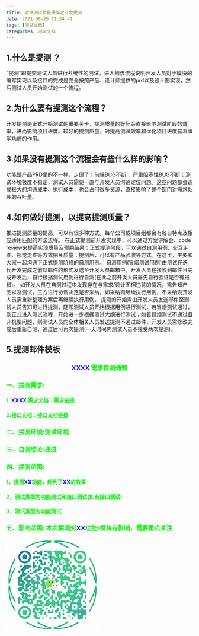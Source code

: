 ```yaml
---
title: 软件测试质量保障之开发提测
date: 2021-08-25 11:34:41
tags: [测试文档]
categories: 测试文档
---
```

## 1.什么是提测 ？
“提测”即提交测试人员进行系统性的测试。进入到该流程说明开发人员对于模块的编写实现以及接口的完成是完全按照产品、设计师提供的prd以及设计图实现，然后测试人员开始测试的一个流程。
## 2.为什么要有提测这个流程？
开发提测是正式开始测试的重要关卡，提测质量的好坏会直接影响测试阶段的效率，进而影响项目进度。较好的提测质量，对提高测试效率和优化项目进度有着事半功倍的作用。
## 3.如果没有提测这个流程会有些什么样的影响？
功能跟产品PRD里的不一样，走偏了；前端BUG不断； 严重阻塞性BUG不断；测试环境极度不稳定，测试人员需要一直与开发人员沟通定位问题。这些问题都会造成极大的沟通成本、执行成本，也会占用很多资源，直接影响了整个部门对需求处理的吞吐量。
## 4.如何做好提测，以提高提测质量？
推进提测质量的提高，可以有很多种方式。每个公司或项目组都会有各自特点及相应适用匹配的方法流程。
在正式提测前开发实现中，可以通过方案讲解会、code review来提高实现质量及预期结果；正式提测阶段，可以通过自测用例、交互走查、视觉走查等方式把关质量；提测后，可以有产品验收等方式。在这里，主要和大家一起沟通下正式提测阶段的自测用例。
自测用例(冒烟测试用例)由测试在迭代开发完成之前以邮件的形式发送至开发人员邮箱中，开发人员在接收到邮件且完成开发后，自行根据测试用例进行自测(在此之前开发人员需先自行验证是否有报错)。
如开发人员在自测过程中发现存在与需求/设计图相违背的情况，需告知产品以及测试，三方进行协调决定是否采纳，如采纳则继续执行用例，不采纳则开发人员需重新整理方案后再继续执行用例。
提测的开始需由开发人员发送邮件至测试人员告知可进行提测，随即测试人员开始根据用例进行测试，若冒烟测试通过，则正式进入测试流程，开始进一步根据测试大纲进行测试；如若冒烟测试不通过且非机型问题，则测试人员向全体相关人员发送提测不通过邮件，开发人员需修改完成后重新自测，通过后可再次提测(一天时间内测试人员不接受两次提测)。
## 5.提测邮件模板
### <center><font color="blue"> XXXX </font><font color="#00FF00;">需求提测通知</font></center>
### <font color="#00FF00;">一、提测需求:</font>
#### <font color="#00FF00;">1.</font><font color="blue"> XXXX </font><font color="#00FF00;">需求文档：需求链接</font>
#### <font color="#00FF00;">2.接口文档：接口文档链接</font>
### <font color="#00FF00;">二、提测环境:测试环境</font>
### <font color="#00FF00;">三、自测结论:通过</font>
### <font color="#00FF00;">四、提测范围:</font>
#### <font color="#00FF00;">1，提测<font color="blue">XX</font>功能，起到了<font color="blue">XX</font>的效果</font>
#### <font color="#00FF00;">2，测试类型为功能测试和接口测试(如有接口测试)</font>
#### <font color="#00FF00;">3，测试类型为功能测试</font>
### <font color="#00FF00;">五、影响范围: 本次提测对<font color="blue">XX</font>功能/模块有影响，需要重点关注 </font>
![添加微信](Submit-Test/WX_QR_code.png)